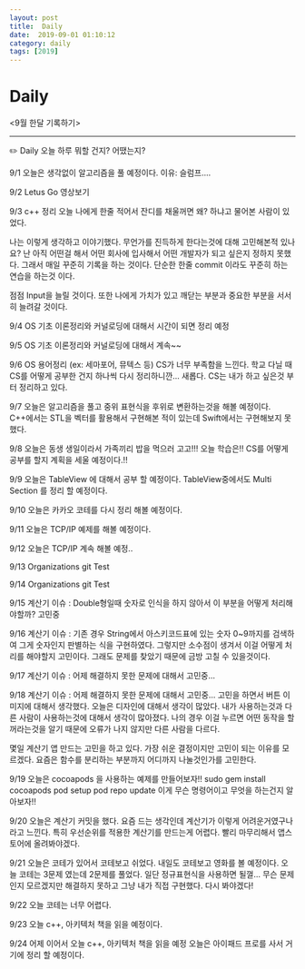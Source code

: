 ```yaml
---
layout: post
title:  Daily
date:  2019-09-01 01:10:12
category: daily
tags: [2019]
---
```


# Daily

<9월 한달 기록하기>

------

✏️ Daily 오늘 하루 뭐할 건지? 어땠는지?

9/1 오늘은 생각없이 알고리즘을 풀 예정이다.
이유: 슬럼프....

9/2 Letus Go 영상보기

9/3 c++ 정리
오늘 나에게 한줄 적어서 잔디를 채울꺼면 왜? 하냐고 물어본 사람이 있었다.

나는 이렇게 생각하고 이야기했다. 무언가를 진득하게 한다는것에 대해 고민해본적 있나요? 
난 아직 어떤걸 해서 어떤 회사에 입사해서 어떤 개발자가 되고 싶은지 정하지 못했다. 그래서 매일 꾸준히 기록을 하는 것이다.
단순한 한줄 commit 이라도 꾸준히 하는 연습을 하는것 이다.

점점 Input을 늘릴 것이다. 또한 나에게 가치가 있고 깨닫는 부분과 중요한 부분을 서서히 늘려갈 것이다. 

9/4 OS 기초 이론정리와 커널로딩에 대해서 시간이 되면 정리 예정

9/5 OS 기초 이론정리와 커널로딩에 대해서 계속~~

9/6 OS 용어정리 (ex: 세마포어, 뮤텍스 등)
CS가 너무 부족함을 느낀다. 학교 다닐 때 CS를 어떻게 공부한 건지 하나씩 다시 정리하니깐... 새롭다.
CS는 내가 하고 싶은것 부터 정리하고 있다.

9/7 오늘은 알고리즘을 풀고 중위 표현식을 후위로 변환하는것을 해볼 예정이다.
C++에서는 STL을 벡터를 활용해서 구현해본 적이 있는데  Swift에서는 구현해보지 못했다.

9/8 오늘은 동생 생일이라서 가족끼리 밥을 먹으러 고고!!!
오늘 학습은!! CS를 어떻게 공부를 할지 계획을 세울 예정이다.!!

9/9 오늘은 TableView 에 대해서 공부 할 예정이다.
TableView중에서도 Multi Section 를 정리 할 예정이다.

9/10 오늘은 카카오 코테를 다시 정리 해볼 예정이다.

9/11 오늘은 TCP/IP 예제를 해볼 예정이다.

9/12 오늘은 TCP/IP 계속 해볼 예정..

9/13 Organizations git Test

9/14 Organizations git Test

9/15 계산기 이슈 : Double형일때 숫자로 인식을 하지 않아서 이 부분을 어떻게 처리해야할까? 고민중

9/16 계산기 이슈 : 기존 경우 String에서 아스키코드표에 있는 숫자 0~9까지를 검색하여 그게 숫자인지 판별하는 식을 구현하였다. 그렇지만 소수점이 생겨서 이걸 어떻게 처리를 해야할지 고민이다. 그래도 문제를 찾았기 때문에 금방 고칠 수 있을것이다.

9/17 계산기 이슈 : 어제 해결하지 못한 문제에 대해서 고민중...

9/18 계산기 이슈 : 어제 해결하지 못한 문제에 대해서 고민중...
고민을 하면서 버튼 이미지에 대해서 생각했다.
오늘은 디자인에 대해서 생각이 많았다. 내가 사용하는것과 다른 사람이 사용하는것에 대해서 생각이 많아졌다.
나의 경우 이걸 누르면 어떤 동작을 할꺼라는것을 알기 때문에 오류가 나지 않지만 다른 사람을 다르다. 

몇일 계산기 앱 만드는 고민을 하고 있다.
가장 쉬운 결정이지만 고민이 되는 이유를 모르겠다. 요즘은 함수를 분리하는 부분까지 어디까지 나눌것인가를 고민한다.

9/19 오늘은 cocoapods 을 사용하는 예제를 만들어보자!!
sudo gem install cocoapods
pod setup
pod repo update
이게 무슨 명령어이고 무엇을 하는건지 알아보자!!

9/20 오늘은 계산기 커밋을 했다. 요즘 드는 생각인데 계산기가 이렇게 어려운거였구나 라고 느낀다. 
특히 우선순위를 적용한 계산기를 만드는게 어렵다.
빨리 마무리해서 앱스토어에 올려봐야겠다.

9/21 오늘은 코테가 있어서 코테보고 쉬었다.
내일도 코테보고 영화를 볼 예정이다.
오늘 코테는 3문제 였는데 2문제를 풀었다.
일단 정규표현식을 사용하면 될껄... 무슨 문제인지 모르겠지만 해결하지 못하고 그냥 내가 직접 구현했다.
다시 봐야겠다!

9/22 오늘 코테는 너무 어렵다.

9/23 오늘 c++, 아키텍처 책을 읽을 예정이다.

9/24 어제 이어서 오늘 c++, 아키텍처 책을 읽을 예정
오늘은 아이패드 프로를 사서 거기에 정리 할 예정이다.
